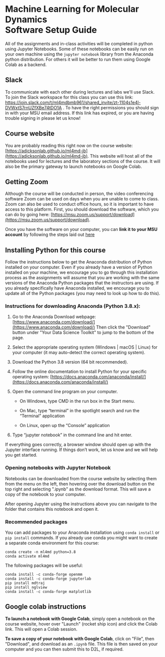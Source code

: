 # Machine Learning for Molecular Dynamics <br> Software Setup Guide

All of the assignments and in-class activities will be completed in python using Jupyter Notebooks.  Some of these notebooks can be easily run on your own machine using the `jupyter notebook` library from the Anaconda python distribution.  For others it will be better to run them using Google Colab as a backend.

## Slack

To communicate with each other during lectures and labs we'll use Slack.  To join the Slack workspace for this class you can use this link:  https://join.slack.com/t/ml4mdbmb961/shared_invite/zt-1104s1e4l-DVWxtS7rnUZfXBe74tDO1A .  To have the right permissions you should sign in with your MSU email address.  If this link has expired, or you are having trouble signing in please let us know!

## Course website

You are probably reading this right now on the course website: [https://adicksonlab.github.io/ml4md-jb](https://adicksonlab.github.io/ml4md-jb). This website will host all of the notebooks used for lectures and the laboratory sections of the course. It will also be the primary gateway to launch notebooks on Google Colab.

## Getting Zoom

Although the course will be conducted in person, the video conferencing software Zoom can be used on days when you are unable to come to class.  Zoom can also be used to conduct office hours, so it is important to have access to this platform. First, you should download the software, which you can do by going here: [https://msu.zoom.us/support/download](https://msu.zoom.us/support/download).

Once you have the software on your computer, you can **link it to your MSU account** by following the steps laid out [here](https://www.canr.msu.edu/od/educational-technology/zoomlogin)

## Installing Python for this course

Follow the instructions below to get the Anaconda distribution of Python installed on your computer. Even if you already have a version of Python installed on your machine, we encourage you to go through this installation process as the assignments will assume that you are working with the same versions of the Anaconda Python packages that the instructors are using. If you already specifically have Anaconda installed, we encourage you to update all of the Python packages (you may need to look up how to do this).

### Instructions for downloading Anaconda (Python 3.8.x):

1. Go to the Anaconda Download webpage: [https://www.anaconda.com/download/](https://www.anaconda.com/download/) Then click the "Download" button under "Your Data Science Toolkit" to jump to the bottom of the page.

2. Select the appropriate operating system (Windows | macOS | Linux) for your computer (it may auto-detect the correct operating system).

3. Download the Python 3.8 version (64 bit recommended).

4. Follow the online documentation to install Python for your specific operating system: [https://docs.anaconda.com/anaconda/install/](https://docs.anaconda.com/anaconda/install/)

5. Open the command line program on your computer.

	- On Windows, type CMD in the run box in the Start menu.

	- On Mac, type “terminal” in the spotlight search and run the “Terminal” application

	- On Linux, open up the “Console” application

6. Type “jupyter notebook” in the command line and hit enter.

If everything goes correctly, a browser window should open up with the Jupyter interface running. If things don’t work, let us know and we will help you get started.

### Opening notebooks with Jupyter Notebook

Notebooks can be downloaded from the course website by selecting them from the menu on the left, then hovering over the download button on the top right and selecting ".ipynb" as the download format.  This will save a copy of the notebook to your computer.

After opening Jupyter using the instructions above you can navigate to the folder that contains this notebook and open it.

### Recommended packages

You can add packages to your Anaconda installation using `conda install` or `pip install` commands.  If you already use conda you might want to create a separate conda environment for this course:

```
conda create -n ml4md python=3.8
conda activate ml4md
```

The following packages will be useful:

```
conda install -c conda-forge openmm
conda install -c conda-forge jupyterlab
pip install mdtraj
pip install nglview
conda install -c conda-forge matplotlib
```

## Google colab instructions

**To launch a notebook with Google Colab**, simply open a notebook on the course website, hover over "Launch" (rocket ship icon) and click the Colab link.  This will open a Colab session.

**To save a copy of your notebook with Google Colab**, click on "File", then "Download", and download as an `.ipynb` file.  This file is then saved on your computer and you can then submit this to D2L, if required.

